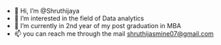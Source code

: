 - 👋 Hi, I’m @Shruthijaya
- 👀 I’m interested in the field of Data analytics
- 💞️ I’m currently in 2nd year of my post graduation in MBA 
- 📫 you can reach me through the mail shruthijasmine07@gmail.com

<!---
Shruthijaya/Shruthijaya is a ✨ special ✨ repository because its `README.md` (this file) appears on your GitHub profile.
You can click the Preview link to take a look at your changes.
--->
